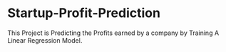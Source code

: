 # Startup-Profit-Prediction
This Project is Predicting the Profits earned by a company by Training A Linear Regression Model.
